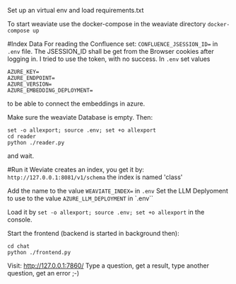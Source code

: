 Set up an virtual env and load requirements.txt


To start weaviate use the docker-compose in the weaviate directory
`docker-compose up` 

#Index Data
For reading the Confluence set:
`CONFLUENCE_JSESSION_ID=` 
in `.env` file. The JSESSION_ID shall be get from the Browser cookies after logging in. 
I tried to use the token, with no success.
In `.env` set values
```  
AZURE_KEY=
AZURE_ENDPOINT=
AZURE_VERSION=
AZURE_EMBEDDING_DEPLOYMENT=
```
to be able to connect the embeddings in azure.


Make sure the weaviate Database is empty.
Then:
``` 
set -o allexport; source .env; set +o allexport
cd reader
python ./reader.py
```
and wait.

#Run it
Weviate creates an index, you get it by:
`http://127.0.0.1:8081/v1/schema`
the index is named 'class'

Add the name to the value `WEAVIATE_INDEX=` in `.env` 
Set the LLM Deplyoment to use to the value `AZURE_LLM_DEPLOYMENT` in `.env``

Load it by `set -o allexport; source .env; set +o allexport` in the console.

Start the frontend (backend is started in background then):
```
cd chat
python ./frontend.py
```
Visit: http://127.0.0.1:7860/
Type a question, get a result, type another question, get an error ;-)

